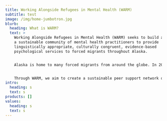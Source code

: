 ```yaml
---
title: Working Alongside Refugees in Mental Health (WARM)
subtitle: test
image: /img/home-jumbotron.jpg
blurb:
  heading: What is WARM?
  text: >
    Working Alongside Refugees in Mental Health (WARM) seeks to build and foster
    a sustainable community of mental health practitioners to provide
    linguistically appropriate, culturally congruent, evidence-based
    psychological services to forced migrants throughout Alaska. 


    Alaska is home to many forced migrants from around the globe. In 2021 alone, Refugee Assistance and Immigration Services (RAIS), our state's sole refugee resettlement center, provided services to 460 refugees from more than 25 countries across the state. Many additional forced migrants, including asylum-seekers and refugees who resettled years prior, also live here.  There is great need for mental health services and yet few mental health practitioners are trained to meet the unique needs of forced migrants.


    Through WARM, we aim to create a sustainable peer support network of mental health practitioners who feel prepared to work with forced migrants to address mental health issues throughout the state. 
intro:
  heading: s
  text: s
products: []
values:
  heading: s
  text: s
---
```

